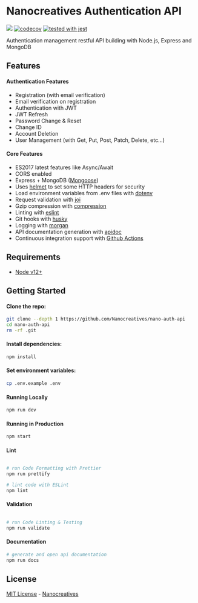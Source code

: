 # Nanocreatives Authentication API

![](https://github.com/Nanocreatives/nano-auth-api/workflows/Continuous%20Integration/badge.svg)
[![codecov](https://codecov.io/gh/Nanocreatives/nano-auth-api/branch/master/graph/badge.svg?token=B8RQO712CW)](https://codecov.io/gh/Nanocreatives/nano-auth-api)
[![tested with jest](https://img.shields.io/badge/tested_with-jest-99424f.svg)](https://github.com/facebook/jest)

Authentication management restful API building with Node.js, Express and MongoDB

## Features

#### Authentication Features

 - Registration (with email verification)
 - Email verification on registration
 - Authentication with JWT
 - JWT Refresh
 - Password Change & Reset
 - Change ID
 - Account Deletion
 - User Management (with Get, Put, Post, Patch, Delete, etc...)

#### Core Features

 - ES2017 latest features like Async/Await
 - CORS enabled
 - Express + MongoDB ([Mongoose](http://mongoosejs.com/))
 - Uses [helmet](https://github.com/helmetjs/helmet) to set some HTTP headers for security
 - Load environment variables from .env files with [dotenv](https://github.com/rolodato/dotenv-safe)
 - Request validation with [joi](https://github.com/hapijs/joi)
 - Gzip compression with [compression](https://github.com/expressjs/compression)
 - Linting with [eslint](http://eslint.org)
 - Git hooks with [husky](https://github.com/typicode/husky) 
 - Logging with [morgan](https://github.com/expressjs/morgan)
 - API documentation generation with [apidoc](http://apidocjs.com)
 - Continuous integration support with [Github Actions](https://github.com/features/actions)

## Requirements

 - [Node v12+](https://nodejs.org/en/download/current/)

## Getting Started

#### Clone the repo:

```bash
git clone --depth 1 https://github.com/Nanocreatives/nano-auth-api
cd nano-auth-api
rm -rf .git
```

#### Install dependencies:

```bash
npm install
```

#### Set environment variables:

```bash
cp .env.example .env
```

#### Running Locally

```bash
npm run dev
```

#### Running in Production

```bash
npm start
```

#### Lint

```bash

# run Code Formatting with Prettier
npm run prettify

# lint code with ESLint
npm lint

```

#### Validation

```bash

# run Code Linting & Testing
npm run validate

```

#### Documentation

```bash
# generate and open api documentation
npm run docs
```



## License

[MIT License](README.md) - [Nanocreatives](https://github.com/Nanocreatives)